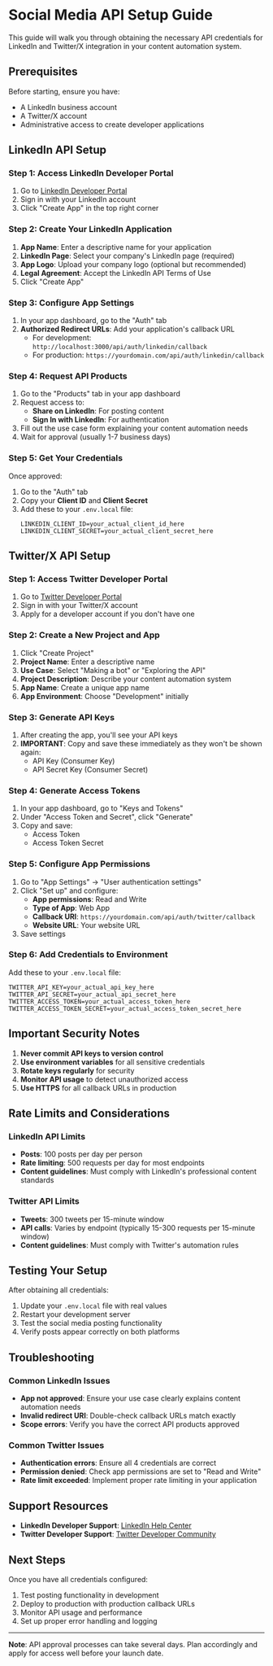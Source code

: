 # Social Media API Setup Guide

This guide will walk you through obtaining the necessary API credentials for LinkedIn and Twitter/X integration in your content automation system.

## Prerequisites

Before starting, ensure you have:
- A LinkedIn business account
- A Twitter/X account
- Administrative access to create developer applications

## LinkedIn API Setup

### Step 1: Access LinkedIn Developer Portal
1. Go to [LinkedIn Developer Portal](https://developer.linkedin.com/)
2. Sign in with your LinkedIn account
3. Click "Create App" in the top right corner

### Step 2: Create Your LinkedIn Application
1. **App Name**: Enter a descriptive name for your application
2. **LinkedIn Page**: Select your company's LinkedIn page (required)
3. **App Logo**: Upload your company logo (optional but recommended)
4. **Legal Agreement**: Accept the LinkedIn API Terms of Use
5. Click "Create App"

### Step 3: Configure App Settings
1. In your app dashboard, go to the "Auth" tab
2. **Authorized Redirect URLs**: Add your application's callback URL
   - For development: `http://localhost:3000/api/auth/linkedin/callback`
   - For production: `https://yourdomain.com/api/auth/linkedin/callback`

### Step 4: Request API Products
1. Go to the "Products" tab in your app dashboard
2. Request access to:
   - **Share on LinkedIn**: For posting content
   - **Sign In with LinkedIn**: For authentication
3. Fill out the use case form explaining your content automation needs
4. Wait for approval (usually 1-7 business days)

### Step 5: Get Your Credentials
Once approved:
1. Go to the "Auth" tab
2. Copy your **Client ID** and **Client Secret**
3. Add these to your `.env.local` file:
   ```
   LINKEDIN_CLIENT_ID=your_actual_client_id_here
   LINKEDIN_CLIENT_SECRET=your_actual_client_secret_here
   ```

## Twitter/X API Setup

### Step 1: Access Twitter Developer Portal
1. Go to [Twitter Developer Portal](https://developer.twitter.com/)
2. Sign in with your Twitter/X account
3. Apply for a developer account if you don't have one

### Step 2: Create a New Project and App
1. Click "Create Project"
2. **Project Name**: Enter a descriptive name
3. **Use Case**: Select "Making a bot" or "Exploring the API"
4. **Project Description**: Describe your content automation system
5. **App Name**: Create a unique app name
6. **App Environment**: Choose "Development" initially

### Step 3: Generate API Keys
1. After creating the app, you'll see your API keys
2. **IMPORTANT**: Copy and save these immediately as they won't be shown again:
   - API Key (Consumer Key)
   - API Secret Key (Consumer Secret)

### Step 4: Generate Access Tokens
1. In your app dashboard, go to "Keys and Tokens"
2. Under "Access Token and Secret", click "Generate"
3. Copy and save:
   - Access Token
   - Access Token Secret

### Step 5: Configure App Permissions
1. Go to "App Settings" → "User authentication settings"
2. Click "Set up" and configure:
   - **App permissions**: Read and Write
   - **Type of App**: Web App
   - **Callback URI**: `https://yourdomain.com/api/auth/twitter/callback`
   - **Website URL**: Your website URL
3. Save settings

### Step 6: Add Credentials to Environment
Add these to your `.env.local` file:
```
TWITTER_API_KEY=your_actual_api_key_here
TWITTER_API_SECRET=your_actual_api_secret_here
TWITTER_ACCESS_TOKEN=your_actual_access_token_here
TWITTER_ACCESS_TOKEN_SECRET=your_actual_access_token_secret_here
```

## Important Security Notes

1. **Never commit API keys to version control**
2. **Use environment variables** for all sensitive credentials
3. **Rotate keys regularly** for security
4. **Monitor API usage** to detect unauthorized access
5. **Use HTTPS** for all callback URLs in production

## Rate Limits and Considerations

### LinkedIn API Limits
- **Posts**: 100 posts per day per person
- **Rate limiting**: 500 requests per day for most endpoints
- **Content guidelines**: Must comply with LinkedIn's professional content standards

### Twitter API Limits
- **Tweets**: 300 tweets per 15-minute window
- **API calls**: Varies by endpoint (typically 15-300 requests per 15-minute window)
- **Content guidelines**: Must comply with Twitter's automation rules

## Testing Your Setup

After obtaining all credentials:

1. Update your `.env.local` file with real values
2. Restart your development server
3. Test the social media posting functionality
4. Verify posts appear correctly on both platforms

## Troubleshooting

### Common LinkedIn Issues
- **App not approved**: Ensure your use case clearly explains content automation needs
- **Invalid redirect URI**: Double-check callback URLs match exactly
- **Scope errors**: Verify you have the correct API products approved

### Common Twitter Issues
- **Authentication errors**: Ensure all 4 credentials are correct
- **Permission denied**: Check app permissions are set to "Read and Write"
- **Rate limit exceeded**: Implement proper rate limiting in your application

## Support Resources

- **LinkedIn Developer Support**: [LinkedIn Help Center](https://www.linkedin.com/help/linkedin/answer/a1342443)
- **Twitter Developer Support**: [Twitter Developer Community](https://twittercommunity.com/)

## Next Steps

Once you have all credentials configured:
1. Test posting functionality in development
2. Deploy to production with production callback URLs
3. Monitor API usage and performance
4. Set up proper error handling and logging

---

**Note**: API approval processes can take several days. Plan accordingly and apply for access well before your launch date.